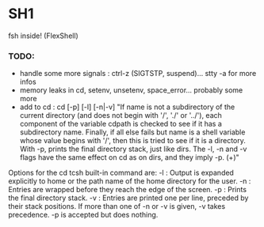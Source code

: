 # SH1 #

fsh inside! (FlexShell)


### TODO: ###

* handle some more signals : ctrl-z (SIGTSTP, suspend)... stty -a for more infos
* memory leaks in cd, setenv, unsetenv, space_error... probably some more
* add to cd : cd [-p] [-l] [-n|-v]
"If name is not a subdirectory of the current directory (and does not begin with '/', './' or '../'), each component of the variable cdpath is checked to see if it has a subdirectory name. Finally, if all else fails but name is a shell variable whose value begins with '/', then this is tried to see if it is a directory.
With -p, prints the final directory stack, just like dirs. The -l, -n and -v flags have the same effect on cd as on dirs, and they imply -p. (+)"

Options for the cd tcsh built-in command are:
-l : Output is expanded explicitly to home or the path name of the home directory for the user.
-n : Entries are wrapped before they reach the edge of the screen.
-p : Prints the final directory stack.
-v : Entries are printed one per line, preceded by their stack positions.
If more than one of -n or -v is given, -v takes precedence. -p is accepted but does nothing.